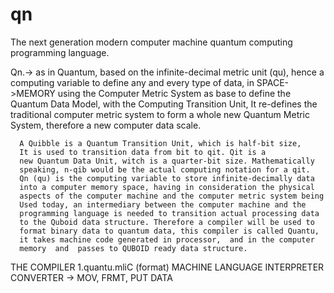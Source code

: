 # qn
The next generation modern computer machine quantum computing programming language.

Qn.-> as in Quantum, based on the infinite-decimal metric unit (qu),
     hence a computing variable to define any and every type of data, in 
     SPACE->MEMORY using the Computer Metric System as base to define
     the Quantum Data Model, with the Computing Transition Unit,
     It re-defines the traditional computer metric system to form a whole 
     new Quantum Metric System, therefore a new computer data scale.
     
      A Quibble is a Quantum Transition Unit, which is half-bit size,
      It is used to transition data from bit to qit. Qit is a 
      new Quantum Data Unit, witch is a quarter-bit size. Mathematically 
      speaking, n-qib would be the actual computing notation for a qit. 
      Qn (qu) is the computing variable to store infinite-decimally data 
      into a computer memory space, having in consideration the physical 
      aspects of the computer machine and the computer metric system being 
      Used today, an intermediary between the computer machine and the 
      programming language is needed to transition actual processing data
      to the Quboid data structure. Therefore a compiler will be used to 
      format binary data to quantum data, this compiler is called Quantu, 
      it takes machine code generated in processor,  and in the computer 
      memory  and  passes to QUBOID ready data structure.
 
      
THE COMPILER
1.quantu.mliC (format) 
   MACHINE LANGUAGE INTERPRETER CONVERTER -> MOV, FRMT, PUT DATA
   
